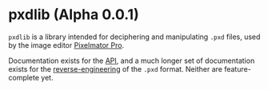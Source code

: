 # pxdlib (Alpha 0.0.1)

`pxdlib` is a library intended for deciphering and manipulating `.pxd` files,
used by the image editor [Pixelmator Pro].

Documentation exists for the [API], and a much longer set of documentation exists
for the [reverse-engineering] of the `.pxd` format. Neither are feature-complete yet.

[Pixelmator Pro]: https://pixelmator.com/pro/
[API]: docs/api/readme.md
[reverse-engineering]: docs/api/readme.md
